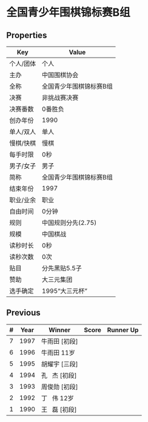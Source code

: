 # 全国青少年围棋锦标赛B组

## Properties

| Key | Value |
| --- | ----- |
| 个人/团体 | 个人 |
| 主办 | 中国围棋协会 |
| 全称 | 全国青少年围棋锦标赛B组 |
| 决赛 | 非挑战赛决赛 |
| 决赛番数 | 0番胜负 |
| 创办年份 | 1990 |
| 单人/双人 | 单人 |
| 慢棋/快棋 | 慢棋 |
| 每手时限 | 0秒 |
| 男子/女子 | 男子 |
| 简称 | 全国青少年围棋锦标赛B组 |
| 结束年份 | 1997 |
| 职业/业余 | 职业 |
| 自由时间 | 0分钟 |
| 规则 | 中国规则分先(2.75) |
| 规模 | 中国棋战 |
| 读秒时长 | 0秒 |
| 读秒次数 | 0次 |
| 贴目 | 分先黑贴5.5子 |
| 赞助 | 大三元集团 |
| 选手确定 | 1995“大三元杯” |

## Previous

| # | Year | Winner | Score | Runner Up |
| --- | --- | --- | --- | --- |
| 7 | 1997 | 牛雨田 [初段] |  |  |
| 6 | 1996 | 牛雨田 11岁 |  |  |
| 5 | 1995 | 胡耀宇 [三段] |  |  |
| 4 | 1994 | 孔   杰 [初段] |  |  |
| 3 | 1993 | 周俊勋 [初段] |  |  |
| 2 | 1992 | 丁   伟 12岁 |  |  |
| 1 | 1990 | 王   磊 [初段] |  |  |

